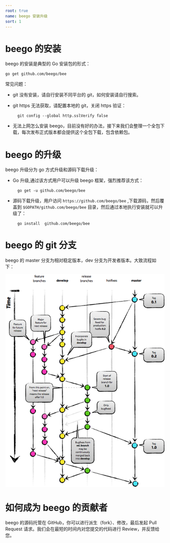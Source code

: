 ```yaml
---
root: true
name: beego 安装升级
sort: 1
---
```


# beego 的安装

beego 的安装是典型的 Go 安装包的形式：

	go get github.com/beego/bee

常见问题：

- git 没有安装，请自行安装不同平台的 git，如何安装请自行搜索。
- git https 无法获取，请配置本地的 git，关闭 https 验证：

		git config --global http.sslVerify false

- 无法上网怎么安装 beego，目前没有好的办法，接下来我们会整理一个全包下载，每次发布正式版本都会提供这个全包下载，包含依赖包。

# beego 的升级

beego 升级分为 go 方式升级和源码下载升级：

- Go 升级,通过该方式用户可以升级 beego 框架，强烈推荐该方式：

		go get -u github.com/beego/bee
		
- 源码下载升级，用户访问 `https://github.com/beego/bee` ,下载源码，然后覆盖到 `$GOPATH/github.com/beego/bee` 目录，然后通过本地执行安装就可以升级了：

		go install 	github.com/beego/bee	

# beego 的 git 分支

beego 的 master 分支为相对稳定版本，dev 分支为开发者版本。大致流程如下：

![](../images/git-branch-1.png)

# 如何成为 beego 的贡献者

beego 的源码托管在 GitHub，你可以进行派生（fork）、修改，最后发起 Pull Request 请求。我们会在最短的时间内对您提交的代码进行 Review，并反馈给您。
